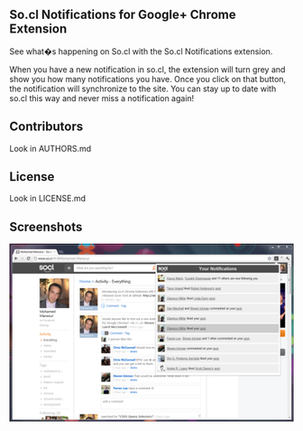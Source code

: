 So.cl Notifications for Google+ Chrome Extension
---------------------------------------

See what�s happening on So.cl with the So.cl Notifications extension.

When you have a new notification in so.cl, the extension will turn grey and 
show you how many notifications you have. Once you click on that button, the
notification will synchronize to the site. You can stay up to date with so.cl 
this way and never miss a notification again!

Contributors
-----------

Look in AUTHORS.md


License
-----------

Look in LICENSE.md

Screenshots
----------

![Screenshot of the Chrome Extension](https://github.com/mohamedmansour/so.cl-notifications-extension/raw/master/screenshot/screen.png)
